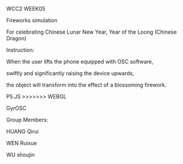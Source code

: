 <!-- 后面想到了什么再写 -->
<!-- We will write whatever comes in to our mind. -->
WCC2 WEEK05
 

Fireworks simulation

For celebrating Chinese Lunar New Year, Year of the Loong (Chinese Dragon)
 


Instruction:

When the user lifts the phone equipped with OSC software, 

swiftly and significantly raising the device upwards, 

the object will transform into the effect of a blossoming firework.
 


P5.JS >>>>>>> WEBGL

GyrOSC

 
 
Group Members:

HUANG Qirui

WEN Ruixue

WU shoujin